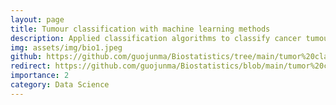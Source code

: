 ```yaml
---
layout: page
title: Tumour classification with machine learning methods
description: Applied classification algorithms to classify cancer tumour classes based on the gene expression data.
img: assets/img/bio1.jpeg
github: https://github.com/guojunma/Biostatistics/tree/main/tumor%20class%20classification
redirect: https://github.com/guojunma/Biostatistics/blob/main/tumor%20class%20classification/Classification-of-disease-status-with-machine-learning-methods.md
importance: 2
category: Data Science
---
```

